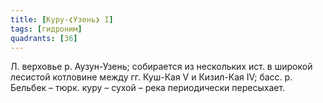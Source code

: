 ```yaml
---
title: [Куру-❮Узень❯ I]
tags: [гидроним]
quadrants: [З6]
---
```


Л. верховье р. Аузун-Узень; собирается из нескольких ист. в широкой лесистой
котловине между гг. Куш-Кая V и Кизил-Кая IV; басс. р. Бельбек – тюрк. куру –
сухой – река периодически пересыхает.
